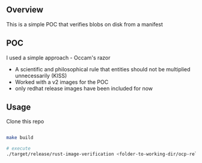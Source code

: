 ## Overview


This is a simple POC that verifies blobs on disk from a manifest

## POC 


I used a simple approach - Occam's razor

- A scientific and philosophical rule that entities should not be multiplied unnecessarily (KISS)
- Worked with a v2 images for the POC
- only redhat release images have been included for now

## Usage

Clone this repo


```bash

make build 

# execute 
./target/release/rust-image-verification <folder-to-working-dir/ocp-release/4.xx.x-arch/release/> 
```
